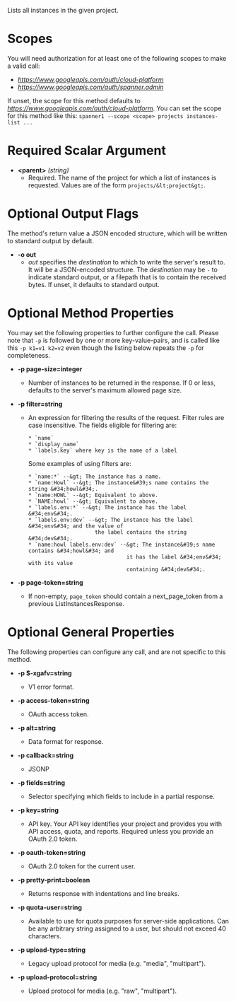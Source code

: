 Lists all instances in the given project.
# Scopes

You will need authorization for at least one of the following scopes to make a valid call:

* *https://www.googleapis.com/auth/cloud-platform*
* *https://www.googleapis.com/auth/spanner.admin*

If unset, the scope for this method defaults to *https://www.googleapis.com/auth/cloud-platform*.
You can set the scope for this method like this: `spanner1 --scope <scope> projects instances-list ...`
# Required Scalar Argument
* **&lt;parent&gt;** *(string)*
    - Required. The name of the project for which a list of instances is
        requested. Values are of the form `projects/&lt;project&gt;`.

# Optional Output Flags

The method's return value a JSON encoded structure, which will be written to standard output by default.

* **-o out**
    - *out* specifies the *destination* to which to write the server's result to.
      It will be a JSON-encoded structure.
      The *destination* may be `-` to indicate standard output, or a filepath that is to contain the received bytes.
      If unset, it defaults to standard output.
# Optional Method Properties

You may set the following properties to further configure the call. Please note that `-p` is followed by one 
or more key-value-pairs, and is called like this `-p k1=v1 k2=v2` even though the listing below repeats the
`-p` for completeness.

* **-p page-size=integer**
    - Number of instances to be returned in the response. If 0 or less, defaults
        to the server&#39;s maximum allowed page size.

* **-p filter=string**
    - An expression for filtering the results of the request. Filter rules are
        case insensitive. The fields eligible for filtering are:
        
          * `name`
          * `display_name`
          * `labels.key` where key is the name of a label
        
        Some examples of using filters are:
        
          * `name:*` --&gt; The instance has a name.
          * `name:Howl` --&gt; The instance&#39;s name contains the string &#34;howl&#34;.
          * `name:HOWL` --&gt; Equivalent to above.
          * `NAME:howl` --&gt; Equivalent to above.
          * `labels.env:*` --&gt; The instance has the label &#34;env&#34;.
          * `labels.env:dev` --&gt; The instance has the label &#34;env&#34; and the value of
                               the label contains the string &#34;dev&#34;.
          * `name:howl labels.env:dev` --&gt; The instance&#39;s name contains &#34;howl&#34; and
                                         it has the label &#34;env&#34; with its value
                                         containing &#34;dev&#34;.

* **-p page-token=string**
    - If non-empty, `page_token` should contain a
        next_page_token from a
        previous ListInstancesResponse.

# Optional General Properties

The following properties can configure any call, and are not specific to this method.

* **-p $-xgafv=string**
    - V1 error format.

* **-p access-token=string**
    - OAuth access token.

* **-p alt=string**
    - Data format for response.

* **-p callback=string**
    - JSONP

* **-p fields=string**
    - Selector specifying which fields to include in a partial response.

* **-p key=string**
    - API key. Your API key identifies your project and provides you with API access, quota, and reports. Required unless you provide an OAuth 2.0 token.

* **-p oauth-token=string**
    - OAuth 2.0 token for the current user.

* **-p pretty-print=boolean**
    - Returns response with indentations and line breaks.

* **-p quota-user=string**
    - Available to use for quota purposes for server-side applications. Can be any arbitrary string assigned to a user, but should not exceed 40 characters.

* **-p upload-type=string**
    - Legacy upload protocol for media (e.g. &#34;media&#34;, &#34;multipart&#34;).

* **-p upload-protocol=string**
    - Upload protocol for media (e.g. &#34;raw&#34;, &#34;multipart&#34;).

